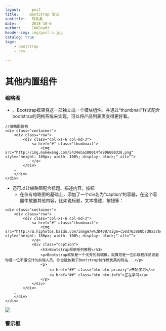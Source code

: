 ```yaml
---
layout:     post
title:     BootStrap 笔记
subtitle:   导航条
date:       2018-10-6
author:     IAKGnaHz
header-img: img/post-a.jpg
catalog: true
tags:
    - bootstrap
    - css
    
---
```


# 其他内置组件
### 缩略图
+ 。Bootstrap框架将这一部独立成一个模块组件。并通过“thumbnail”样式配合bootstrap的网格系统来实现。可以将产品列表页变得更好看。


```
//缩略图结构
<div class="container">
    <div class="row">
        <div class="col-xs-6 col-md-3">
            <a href="#" class="thumbnail">
                <img src="http://img.mukewang.com/5434eba100014fe906000338.png" style="height: 180px; width: 100%; display: block;" alt="">
            </a>
        </div>
    …
    </div>
</div>
```
 + 还可以让缩略图配合标题、描述内容，按钮
     + 在仅有缩略图的基础上，添加了一个div名为“caption“的容器，在这个容器中放置其他内容，比如说标题，文本描述，按钮等：
     
```
<div class="container">
    <div class="row">
        <div class="col-xs-6 col-md-3">
            <a href="#" class="thumbnail">
                <img src="http://a.hiphotos.baidu.com/image/w%3D400/sign=c56d7638b0b7d0a27bc9059dfbee760d/3b292df5e0fe9925d46873da36a85edf8cb171d7.jpg" style="height: 180px; width: 100%; display: block;" alt="">
            </a>
            <div class="caption">
                <h3>Bootstrap框架系列教程</h3>
                <p>Bootstrap框架是一个优秀的前端框，就算您是一位后端程序员或者你是一位不懂设计的前端人员，你也能依赖于Bootstrap制作做优美的网站...</p>
                <p>
                    <a href="##" class="btn btn-primary">开始学习</a>
                    <a href="##" class="btn btn-info">正在学习</a>
                </p>
            </div>
        </div>
    …
    </div>
</div>
```

![](https://ws1.sinaimg.cn/large/006tNbRwgy1fvzcs3cm63j308m0ewwht.jpg)

### 警示框